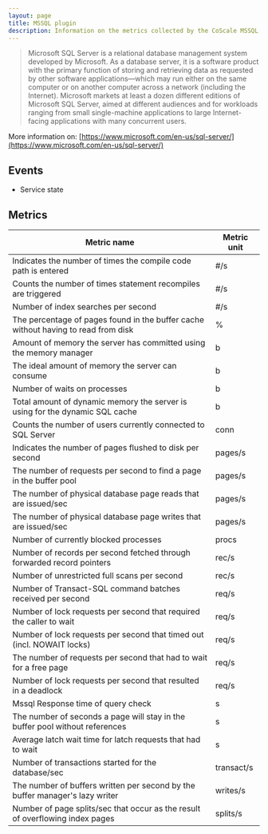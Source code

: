 ```yaml
---
layout: page
title: MSSQL plugin
description: Information on the metrics collected by the CoScale MSSQL plugin.
---
```


>  Microsoft SQL Server is a relational database management system developed by Microsoft. As a database server, it is a software product with the primary function of storing and retrieving data as requested by other software applications—which may run either on the same computer or on another computer across a network (including the Internet). Microsoft markets at least a dozen different editions of Microsoft SQL Server, aimed at different audiences and for workloads ranging from small single-machine applications to large Internet-facing applications with many concurrent users.

More information on: [https://www.microsoft.com/en-us/sql-server/](https://www.microsoft.com/en-us/sql-server/)

## Events

* Service state

## Metrics

| Metric name                                                                        |Metric unit |
|------------------------------------------------------------------------------------|------------|
| Indicates the number of times the compile code path is entered                     | #/s        |
| Counts the number of times statement recompiles are triggered                      | #/s        |
| Number of index searches per second                                                | #/s        |
| The percentage of pages found in the buffer cache without having to read from disk | %          |
| Amount of memory the server has committed using the memory manager                 | b          |
| The ideal amount of memory the server can consume                                  | b          |
| Number of waits on processes                                                       | b          |
| Total amount of dynamic memory the server is using for the dynamic SQL cache       | b          |
| Counts the number of users currently connected to SQL Server                       | conn       |
| Indicates the number of pages flushed to disk per second                           | pages/s    |
| The number of requests per second to find a page in the buffer pool                | pages/s    |
| The number of physical database page reads that are issued/sec                     | pages/s    |
| The number of physical database page writes that are issued/sec                    | pages/s    |
| Number of currently blocked processes                                              | procs      |
| Number of records per second fetched through forwarded record pointers             | rec/s      |
| Number of unrestricted full scans per second                                       | rec/s      |
| Number of Transact-SQL command batches received per second                         | req/s      |
| Number of lock requests per second that required the caller to wait                | req/s      |
| Number of lock requests per second that timed out (incl. NOWAIT locks)             | req/s      |
| The number of requests per second that had to wait for a free page                 | req/s      |
| Number of lock requests per second that resulted in a deadlock                     | req/s      |
| Mssql Response time of query check                                                 | s          |
| The number of seconds a page will stay in the buffer pool without references       | s          |
| Average latch wait time for latch requests that had to wait                        | s          |
| Number of transactions started for the database/sec                                | transact/s |
| The number of buffers written per second by the buffer manager's lazy writer       | writes/s   |
| Number of page splits/sec that occur as the result of overflowing index pages      | splits/s   |
